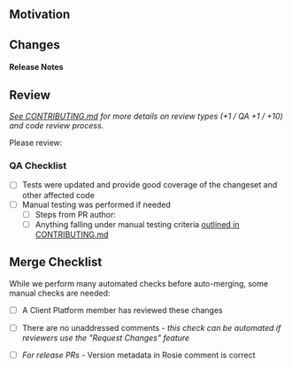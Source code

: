 ## Motivation
  <!-- High-level overview of what you are trying to fix or improve, and why.
         Include any relevant background information that reviewers should know. -->

## Changes
  <!-- What this PR changes to fix the problem. -->

#### Release Notes
  <!-- A concise description of your changes, written in the imperative.
         ("Fix bug" and not "Fixed bug" or "Fixes bug.") -->

## Review
_[See CONTRIBUTING.md][contributing-review-types] for more details on review types (+1 / QA +1 / +10) and code review process._

  <!-- If you're making a PR from outside of the Client Platform team, then first off, thanks! :)

        For open-source contributors, tag @Workiva/app-frameworks and we'll take a look!

        For Workiva employees:

            *** Please refrain from tagging the whole team to prevent extraneous notifications. ***

            If you're not sure who from our team should review these changes, then leave this section
            blank for now and post a link to the PR in the #support-client-plat Slack channel.

  -->

Please review: <!-- Tag people here or via GitHub's "Request Review" feature-->

### QA Checklist
- [ ] Tests were updated and provide good coverage of the changeset and other affected code
- [ ] Manual testing was performed if needed
    - [ ] Steps from PR author: 
        <!-- Call out any specific manual testing instructions here, or omit this section if not applicable -->
    - [ ] Anything falling under manual testing criteria [outlined in CONTRIBUTING.md][contributing-manual-testing]

## Merge Checklist
While we perform many automated checks before auto-merging, some manual checks are needed:
- [ ] A Client Platform member has reviewed these changes
- [ ] There are no unaddressed comments _- this check can be automated if reviewers use the "Request Changes" feature_
- [ ] _For release PRs -_ Version metadata in Rosie comment is correct


[contributing-review-types]: https://github.com/Workiva/dart_dev/blob/master/CONTRIBUTING.md#review-types
[contributing-manual-testing]: https://github.com/Workiva/dart_dev/blob/master/CONTRIBUTING.md#manual-testing-criteria

